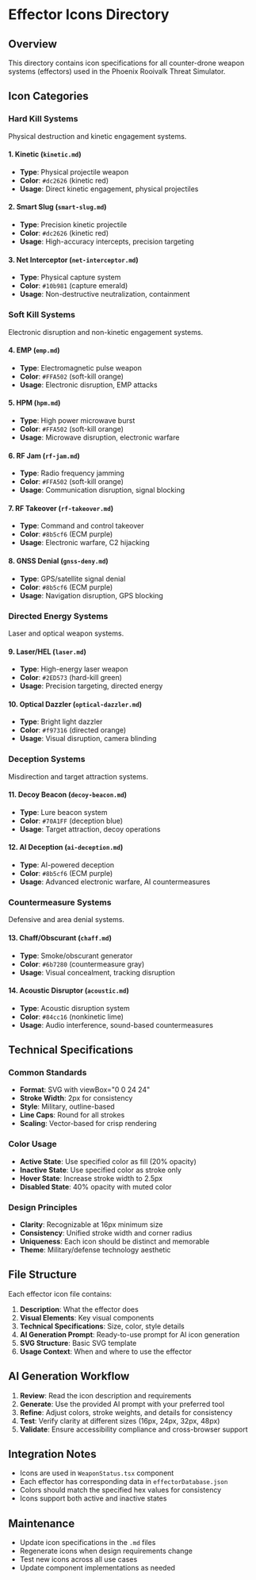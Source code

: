 # Effector Icons Directory

## Overview
This directory contains icon specifications for all counter-drone weapon systems (effectors) used in the Phoenix Rooivalk Threat Simulator.

## Icon Categories

### Hard Kill Systems
Physical destruction and kinetic engagement systems.

#### 1. Kinetic (`kinetic.md`)
- **Type**: Physical projectile weapon
- **Color**: `#dc2626` (kinetic red)
- **Usage**: Direct kinetic engagement, physical projectiles

#### 2. Smart Slug (`smart-slug.md`)
- **Type**: Precision kinetic projectile
- **Color**: `#dc2626` (kinetic red)
- **Usage**: High-accuracy intercepts, precision targeting

#### 3. Net Interceptor (`net-interceptor.md`)
- **Type**: Physical capture system
- **Color**: `#10b981` (capture emerald)
- **Usage**: Non-destructive neutralization, containment

### Soft Kill Systems
Electronic disruption and non-kinetic engagement systems.

#### 4. EMP (`emp.md`)
- **Type**: Electromagnetic pulse weapon
- **Color**: `#FFA502` (soft-kill orange)
- **Usage**: Electronic disruption, EMP attacks

#### 5. HPM (`hpm.md`)
- **Type**: High power microwave burst
- **Color**: `#FFA502` (soft-kill orange)
- **Usage**: Microwave disruption, electronic warfare

#### 6. RF Jam (`rf-jam.md`)
- **Type**: Radio frequency jamming
- **Color**: `#FFA502` (soft-kill orange)
- **Usage**: Communication disruption, signal blocking

#### 7. RF Takeover (`rf-takeover.md`)
- **Type**: Command and control takeover
- **Color**: `#8b5cf6` (ECM purple)
- **Usage**: Electronic warfare, C2 hijacking

#### 8. GNSS Denial (`gnss-deny.md`)
- **Type**: GPS/satellite signal denial
- **Color**: `#8b5cf6` (ECM purple)
- **Usage**: Navigation disruption, GPS blocking

### Directed Energy Systems
Laser and optical weapon systems.

#### 9. Laser/HEL (`laser.md`)
- **Type**: High-energy laser weapon
- **Color**: `#2ED573` (hard-kill green)
- **Usage**: Precision targeting, directed energy

#### 10. Optical Dazzler (`optical-dazzler.md`)
- **Type**: Bright light dazzler
- **Color**: `#f97316` (directed orange)
- **Usage**: Visual disruption, camera blinding

### Deception Systems
Misdirection and target attraction systems.

#### 11. Decoy Beacon (`decoy-beacon.md`)
- **Type**: Lure beacon system
- **Color**: `#70A1FF` (deception blue)
- **Usage**: Target attraction, decoy operations

#### 12. AI Deception (`ai-deception.md`)
- **Type**: AI-powered deception
- **Color**: `#8b5cf6` (ECM purple)
- **Usage**: Advanced electronic warfare, AI countermeasures

### Countermeasure Systems
Defensive and area denial systems.

#### 13. Chaff/Obscurant (`chaff.md`)
- **Type**: Smoke/obscurant generator
- **Color**: `#6b7280` (countermeasure gray)
- **Usage**: Visual concealment, tracking disruption

#### 14. Acoustic Disruptor (`acoustic.md`)
- **Type**: Acoustic disruption system
- **Color**: `#84cc16` (nonkinetic lime)
- **Usage**: Audio interference, sound-based countermeasures

## Technical Specifications

### Common Standards
- **Format**: SVG with viewBox="0 0 24 24"
- **Stroke Width**: 2px for consistency
- **Style**: Military, outline-based
- **Line Caps**: Round for all strokes
- **Scaling**: Vector-based for crisp rendering

### Color Usage
- **Active State**: Use specified color as fill (20% opacity)
- **Inactive State**: Use specified color as stroke only
- **Hover State**: Increase stroke width to 2.5px
- **Disabled State**: 40% opacity with muted color

### Design Principles
- **Clarity**: Recognizable at 16px minimum size
- **Consistency**: Unified stroke width and corner radius
- **Uniqueness**: Each icon should be distinct and memorable
- **Theme**: Military/defense technology aesthetic

## File Structure
Each effector icon file contains:
1. **Description**: What the effector does
2. **Visual Elements**: Key visual components
3. **Technical Specifications**: Size, color, style details
4. **AI Generation Prompt**: Ready-to-use prompt for AI icon generation
5. **SVG Structure**: Basic SVG template
6. **Usage Context**: When and where to use the effector

## AI Generation Workflow
1. **Review**: Read the icon description and requirements
2. **Generate**: Use the provided AI prompt with your preferred tool
3. **Refine**: Adjust colors, stroke weights, and details for consistency
4. **Test**: Verify clarity at different sizes (16px, 24px, 32px, 48px)
5. **Validate**: Ensure accessibility compliance and cross-browser support

## Integration Notes
- Icons are used in `WeaponStatus.tsx` component
- Each effector has corresponding data in `effectorDatabase.json`
- Colors should match the specified hex values for consistency
- Icons support both active and inactive states

## Maintenance
- Update icon specifications in the `.md` files
- Regenerate icons when design requirements change
- Test new icons across all use cases
- Update component implementations as needed
